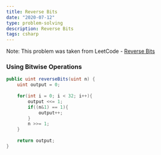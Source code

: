 ```yaml
---
title: Reverse Bits
date: "2020-07-12"
type: problem-solving
description: Reverse Bits
tags: csharp
---
```


Note: This problem was taken from LeetCode - [Reverse Bits](https://leetcode.com/problems/reverse-bits/)

### Using Bitwise Operations

```csharp
public uint reverseBits(uint n) {
	uint output = 0;
	
	for(int i = 0; i < 32; i++){
		output <<= 1;
		if((n&1) == 1){
			output++;
		}
		n >>= 1;
	}
	
	return output;
}
```
